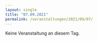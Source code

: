 ```yaml
---
layout: single
title: "07.09.2021"
permalink: /veranstaltungen/2021/09/07/
---
```


Keine Veranstaltung an diesem Tag.

